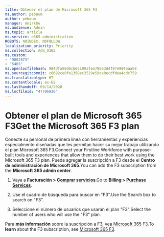 ```yaml
---
title: Obtener el plan de Microsoft 365 F3
ms.author: pebaum
author: pebaum
manager: mnirkhe
ms.audience: Admin
ms.topic: article
ms.service: o365-administration
ROBOTS: NOINDEX, NOFOLLOW
localization_priority: Priority
ms.collection: Adm_O365
ms.custom:
- "9002873"
- "5465"
ms.openlocfilehash: 984dfa90d6cb65199afea78563d4f97e994baa68
ms.sourcegitcommit: c6692ce0fa1358ec3529e59ca0ecdfdea4cdc759
ms.translationtype: HT
ms.contentlocale: es-ES
ms.lasthandoff: 09/14/2020
ms.locfileid: "47706936"
---
```

# <a name="get-the-microsoft-365-f3-plan"></a><span data-ttu-id="25c64-102">Obtener el plan de Microsoft 365 F3</span><span class="sxs-lookup"><span data-stu-id="25c64-102">Get the Microsoft 365 F3 plan</span></span>

<span data-ttu-id="25c64-103">Conecte su personal de primera línea con herramientas y experiencias especialmente diseñadas que les permitan hacer su mejor trabajo utilizando el plan Microsoft 365 F3.</span><span class="sxs-lookup"><span data-stu-id="25c64-103">Connect your Firstline Workforce with purpose-built tools and experiences that allow them to do their best work using the Microsoft 365 F3 plan.</span></span> <span data-ttu-id="25c64-104">Puede agregar la suscripción a F3 desde el **Centro de administración de Microsoft 365**.</span><span class="sxs-lookup"><span data-stu-id="25c64-104">You can add the F3 subscription from the **Microsoft 365 admin center**.</span></span>

1. <span data-ttu-id="25c64-105">Vaya a **Facturación > [Comprar servicios](https://go.microsoft.com/fwlink/p/?linkid=868433)**.</span><span class="sxs-lookup"><span data-stu-id="25c64-105">Go to **Billing > [Purchase Services](https://go.microsoft.com/fwlink/p/?linkid=868433)**.</span></span>

2. <span data-ttu-id="25c64-106">Use el cuadro de búsqueda para buscar en "F3".</span><span class="sxs-lookup"><span data-stu-id="25c64-106">Use the Search box to search on "F3".</span></span>

3. <span data-ttu-id="25c64-107">Seleccione el número de usuarios que usarán el plan "F3".</span><span class="sxs-lookup"><span data-stu-id="25c64-107">Select the number of users who will use the "F3" plan.</span></span>

<span data-ttu-id="25c64-108">Para **más información** sobre la suscripción a F3, vea [Microsoft 365 F3](https://www.microsoft.com/microsoft-365/microsoft-365-enterprise-f3?activetab=pivot%3aoverviewtab).</span><span class="sxs-lookup"><span data-stu-id="25c64-108">To **learn** about the F3 subscription, see [Microsoft 365 F3](https://www.microsoft.com/microsoft-365/microsoft-365-enterprise-f3?activetab=pivot%3aoverviewtab).</span></span>
